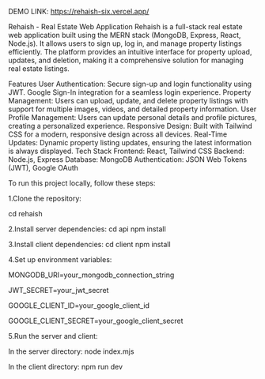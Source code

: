 DEMO LINK: https://rehaish-six.vercel.app/


Rehaish - Real Estate Web Application Rehaish is a full-stack real estate web application built using the MERN stack (MongoDB, Express, React, Node.js). It allows users to sign up, log in, and manage property listings efficiently. The platform provides an intuitive interface for property upload, updates, and deletion, making it a comprehensive solution for managing real estate listings.

Features User Authentication: Secure sign-up and login functionality using JWT. Google Sign-In integration for a seamless login experience. Property Management: Users can upload, update, and delete property listings with support for multiple images, videos, and detailed property information. User Profile Management: Users can update personal details and profile pictures, creating a personalized experience. Responsive Design: Built with Tailwind CSS for a modern, responsive design across all devices. Real-Time Updates: Dynamic property listing updates, ensuring the latest information is always displayed. Tech Stack Frontend: React, Tailwind CSS Backend: Node.js, Express Database: MongoDB Authentication: JSON Web Tokens (JWT), Google OAuth

To run this project locally, follow these steps:

1.Clone the repository:

cd rehaish

2.Install server dependencies: cd api npm install

3.Install client dependencies: cd client npm install

4.Set up environment variables:

MONGODB_URI=your_mongodb_connection_string

JWT_SECRET=your_jwt_secret

GOOGLE_CLIENT_ID=your_google_client_id

GOOGLE_CLIENT_SECRET=your_google_client_secret

5.Run the server and client:

In the server directory: node index.mjs

In the client directory: npm run dev
